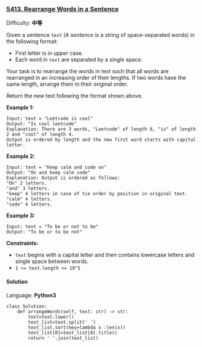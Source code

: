 ### [5413\. Rearrange Words in a Sentence](https://leetcode-cn.com/problems/rearrange-words-in-a-sentence/)

Difficulty: **中等**


Given a sentence `text` (A _sentence_ is a string of space-separated words) in the following format:

*   First letter is in upper case.
*   Each word in `text` are separated by a single space.

Your task is to rearrange the words in text such that all words are rearranged in an increasing order of their lengths. If two words have the same length, arrange them in their original order.

Return the new text following the format shown above.

**Example 1:**

```
Input: text = "Leetcode is cool"
Output: "Is cool leetcode"
Explanation: There are 3 words, "Leetcode" of length 8, "is" of length 2 and "cool" of length 4.
Output is ordered by length and the new first word starts with capital letter.
```

**Example 2:**

```
Input: text = "Keep calm and code on"
Output: "On and keep calm code"
Explanation: Output is ordered as follows:
"On" 2 letters.
"and" 3 letters.
"keep" 4 letters in case of tie order by position in original text.
"calm" 4 letters.
"code" 4 letters.
```

**Example 3:**

```
Input: text = "To be or not to be"
Output: "To be or to be not"
```

**Constraints:**

*   `text` begins with a capital letter and then contains lowercase letters and single space between words.
*   `1 <= text.length <= 10^5`


#### Solution

Language: **Python3**

```python3
class Solution:
    def arrangeWords(self, text: str) -> str:
        text=text.lower()
        text_list=text.split(' ')
        text_list.sort(key=lambda x :len(x))
        text_list[0]=text_list[0].title()
        return ' '.join(text_list)
```
